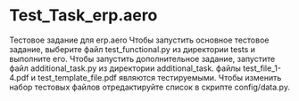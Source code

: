 # Test_Task_erp.aero
Тестовое задание для erp.aero 
Чтобы запустить основное тестовое задание, выберите файл test_functional.py из директории tests и выполните его. 
Чтобы запустить дополнительное задание, запустите файл additional_task.py из директории additional_task.
файлы test_file_1-4.pdf и test_template_file.pdf являются тестируемыми. Чтобы изменить набор тестовых файлов отредактируйте список в скрипте config/data.py. 

